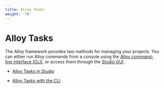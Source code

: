 ```yaml
---
title: Alloy Tasks
weight: '70'
---
```


# Alloy Tasks

The Alloy framework provides two methods for managing your projects. You can either run Alloy commands from a console using the [Alloy command-line interface (CLI)](/guide/Alloy_Framework/Alloy_Guide/Alloy_Tasks/Alloy_Tasks_with_the_CLI/), or access them through the [Studio GUI](/guide/Alloy_Framework/Alloy_Guide/Alloy_Tasks/Alloy_Tasks_in_Studio/) .

* [Alloy Tasks in Studio](/guide/Alloy_Framework/Alloy_Guide/Alloy_Tasks/Alloy_Tasks_in_Studio/)

* [Alloy Tasks with the CLI](/guide/Alloy_Framework/Alloy_Guide/Alloy_Tasks/Alloy_Tasks_with_the_CLI/)
